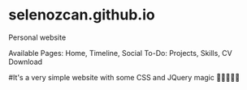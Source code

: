 # selenozcan.github.io
Personal website

Available Pages: Home, Timeline, Social
To-Do: Projects, Skills, CV Download

#It's a very simple website with some CSS and JQuery magic 🎇🎇🎇🎇🎇 

